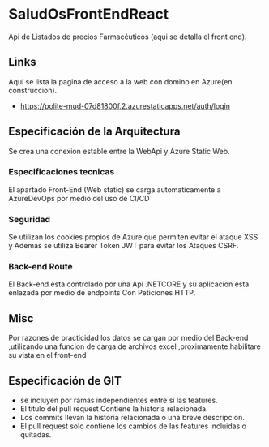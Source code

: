 # SaludOsFrontEndReact
Api de Listados de precios Farmacéuticos (aqui se detalla el front end).


## **Links**
Aqui se lista la pagina de acceso a la web con domino en Azure(en construccion).
* https://polite-mud-07d81800f.2.azurestaticapps.net/auth/login

## **Especificación de la Arquitectura**
 Se crea una conexion estable entre la WebApi y Azure Static Web.

### **Especificaciones tecnicas**
El apartado Front-End (Web static) se carga automaticamente a AzureDevOps por medio del uso de CI/CD

### **Seguridad**
Se utilizan los cookies propios de Azure que permiten evitar el ataque XSS y Ademas se utiliza Bearer Token JWT para evitar los Ataques CSRF.


### **Back-end Route**
El Back-end esta controlado por una Api .NETCORE y su aplicacion esta enlazada por medio de endpoints Con Peticiones HTTP.

## **Misc**
Por razones de practicidad los datos se cargan por medio del Back-end ,utilizando una funcion de carga de archivos excel ,proximamente habilitare su vista en el front-end


## **Especificación de GIT**

* se incluyen por ramas independientes entre si las features.
* El título del pull request Contiene la historia relacionada.
* Los commits llevan la historia relacionada o una breve descripcion.
* El pull request solo contiene los cambios de las features incluidas o quitadas.

